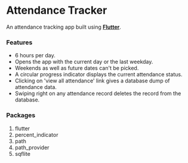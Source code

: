 # Attendance Tracker
An attendance tracking app built using **[Flutter](www.flutter.dev)**.


### Features
* 6 hours per day.
* Opens the app with the current day or the last weekday.
* Weekends as well as future dates can't be picked.
* A circular progress indicator displays the current attendance status.
* Clicking on 'view all attendance' link gives a database dump of attendance data.
* Swiping right on any attendance record deletes the record from the database.


### Packages
1. flutter
2. percent_indicator
3. path
4. path_provider
5. sqflite 